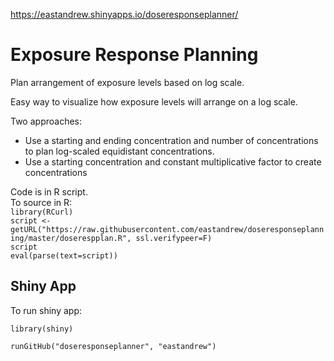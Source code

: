 https://eastandrew.shinyapps.io/doseresponseplanner/

# Exposure Response Planning
Plan arrangement of exposure levels based on log scale.

Easy way to visualize how exposure levels will arrange on a log scale.

Two approaches:  
* Use a starting and ending concentration and number of concentrations to plan log-scaled equidistant concentrations.
* Use a starting concentration and constant multiplicative factor to create concentrations

Code is in R script.  
To source in R:  
`library(RCurl)`  
`script <- getURL("https://raw.githubusercontent.com/eastandrew/doseresponseplanning/master/doserespplan.R", ssl.verifypeer=F)`  
`script`  
`eval(parse(text=script))`  


## Shiny App ##
To run shiny app:

`library(shiny)`

`runGitHub("doseresponseplanner", "eastandrew")`

